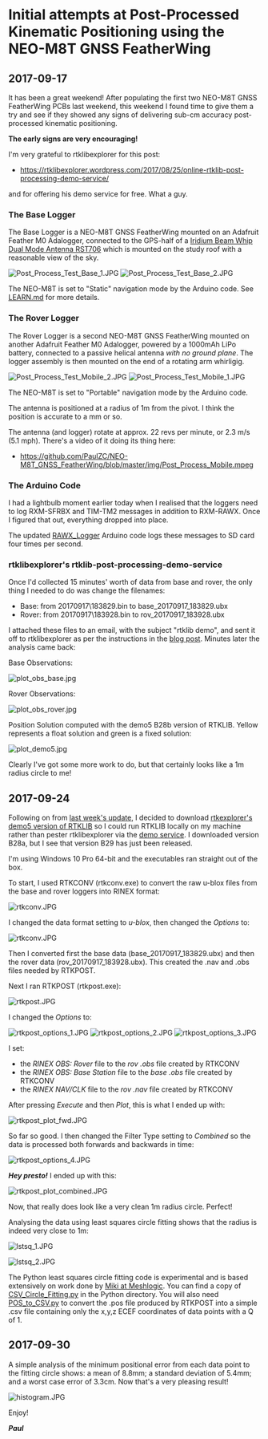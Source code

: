 # Initial attempts at Post-Processed Kinematic Positioning using the NEO-M8T GNSS FeatherWing

## 2017-09-17

It has been a great weekend! After populating the first two NEO-M8T GNSS FeatherWing PCBs last weekend,
this weekend I found time to give them a try and see if they showed any signs of delivering sub-cm accuracy post-processed kinematic positioning.

**The early signs are very encouraging!**

I'm very grateful to rtklibexplorer for this post:
- https://rtklibexplorer.wordpress.com/2017/08/25/online-rtklib-post-processing-demo-service/  

and for offering his demo service for free. What a guy.

### The Base Logger

The Base Logger is a NEO-M8T GNSS FeatherWing mounted on an Adafruit Feather M0 Adalogger, connected to the GPS-half of a
[Iridium Beam Whip Dual Mode Antenna RST706](https://www.beamcommunications.com/products/70-iridium-beam-whip-dual-mode-antenna)
which is mounted on the study roof with a reasonable view of the sky.

![Post_Process_Test_Base_1.JPG](https://github.com/PaulZC/NEO-M8T_GNSS_FeatherWing/blob/master/img/Post_Process_Test_Base_1.JPG)
![Post_Process_Test_Base_2.JPG](https://github.com/PaulZC/NEO-M8T_GNSS_FeatherWing/blob/master/img/Post_Process_Test_Base_2.JPG)

The NEO-M8T is set to "Static" navigation mode by the Arduino code. See [LEARN.md](https://github.com/PaulZC/NEO-M8T_GNSS_FeatherWing/blob/master/LEARN.md) for more details.

### The Rover Logger

The Rover Logger is a second NEO-M8T GNSS FeatherWing mounted on another Adafruit Feather M0 Adalogger, powered by a 1000mAh LiPo battery,
connected to a passive helical antenna _with no ground plane_. The logger assembly is then mounted on the end of a rotating arm whirligig.

![Post_Process_Test_Mobile_2.JPG](https://github.com/PaulZC/NEO-M8T_GNSS_FeatherWing/blob/master/img/Post_Process_Test_Mobile_2.JPG)
![Post_Process_Test_Mobile_1.JPG](https://github.com/PaulZC/NEO-M8T_GNSS_FeatherWing/blob/master/img/Post_Process_Test_Mobile_1.JPG)

The NEO-M8T is set to "Portable" navigation mode by the Arduino code.

The antenna is positioned at a radius of 1m from the pivot. I think the position is accurate to a mm or so.

The antenna (and logger) rotate at approx. 22 revs per minute, or 2.3 m/s (5.1 mph). There's a video of it doing its thing here:
- https://github.com/PaulZC/NEO-M8T_GNSS_FeatherWing/blob/master/img/Post_Process_Mobile.mpeg

### The Arduino Code

I had a lightbulb moment earlier today when I realised that the loggers need to log RXM-SFRBX and TIM-TM2 messages in addition to RXM-RAWX.
Once I figured that out, everything dropped into place.

The updated [RAWX_Logger](https://github.com/PaulZC/NEO-M8T_GNSS_FeatherWing/tree/master/Arduino/RAWX_Logger) Arduino code logs these messages to SD card four times per second.

### rtklibexplorer's rtklib-post-processing-demo-service

Once I'd collected 15 minutes' worth of data from base and rover, the only thing I needed to do was change the filenames:
- Base:  from 20170917\183829.bin to base_20170917_183829.ubx
- Rover: from 20170917\183928.bin to rov_20170917_183928.ubx

I attached these files to an email, with the subject "rtklib demo", and sent it off to rtklibexplorer as per the instructions in the [blog post](https://rtklibexplorer.wordpress.com/2017/08/25/online-rtklib-post-processing-demo-service/).
Minutes later the analysis came back:

Base Observations:

![plot_obs_base.jpg](https://github.com/PaulZC/NEO-M8T_GNSS_FeatherWing/blob/master/img/plot_obs_base.jpg)

Rover Observations:

![plot_obs_rover.jpg](https://github.com/PaulZC/NEO-M8T_GNSS_FeatherWing/blob/master/img/plot_obs_rover.jpg)

Position Solution computed with the demo5 B28b version of RTKLIB. Yellow represents a float solution and green is a fixed solution:

![plot_demo5.jpg](https://github.com/PaulZC/NEO-M8T_GNSS_FeatherWing/blob/master/img/plot_demo5.jpg)

Clearly I've got some more work to do, but that certainly looks like a 1m radius circle to me!

## 2017-09-24

Following on from [last week's update](https://github.com/PaulZC/NEO-M8T_GNSS_FeatherWing/blob/master/POST_PROCESS.md#2017-09-17),
I decided to download [rtkexplorer's demo5 version of RTKLIB](http://rtkexplorer.com/downloads/rtklib-code/) so I could run RTKLIB locally on my machine
rather than pester rtklibexplorer via the [demo service](https://rtklibexplorer.wordpress.com/2017/08/25/online-rtklib-post-processing-demo-service/).
I downloaded version B28a, but I see that version B29 has just been released.

I'm using Windows 10 Pro 64-bit and the executables ran straight out of the box.

To start, I used RTKCONV (rtkconv.exe) to convert the raw u-blox files from the base and rover loggers into RINEX format:

![rtkconv.JPG](https://github.com/PaulZC/NEO-M8T_GNSS_FeatherWing/blob/master/img/rtkconv.JPG)

I changed the data format setting to _u-blox_, then changed the _Options_ to:

![rtkconv.JPG](https://github.com/PaulZC/NEO-M8T_GNSS_FeatherWing/blob/master/img/rtkconv_options.JPG)

Then I converted first the base data (base_20170917_183829.ubx) and then the rover data (rov_20170917_183928.ubx).
This created the .nav and .obs files needed by RTKPOST.

Next I ran RTKPOST (rtkpost.exe):

![rtkpost.JPG](https://github.com/PaulZC/NEO-M8T_GNSS_FeatherWing/blob/master/img/rtkpost.JPG)

I changed the _Options_ to:

![rtkpost_options_1.JPG](https://github.com/PaulZC/NEO-M8T_GNSS_FeatherWing/blob/master/img/rtkpost_options_1.JPG)
![rtkpost_options_2.JPG](https://github.com/PaulZC/NEO-M8T_GNSS_FeatherWing/blob/master/img/rtkpost_options_2.JPG)
![rtkpost_options_3.JPG](https://github.com/PaulZC/NEO-M8T_GNSS_FeatherWing/blob/master/img/rtkpost_options_3.JPG)

I set:
- the _RINEX OBS: Rover_ file to the _rov .obs_ file created by RTKCONV
- the _RINEX OBS: Base Station_ file to the _base .obs_ file created by RTKCONV
- the _RINEX NAV/CLK_ file to the _rov .nav_ file created by RTKCONV

After pressing _Execute_ and then _Plot_, this is what I ended up with:

![rtkpost_plot_fwd.JPG](https://github.com/PaulZC/NEO-M8T_GNSS_FeatherWing/blob/master/img/rtkpost_plot_fwd.JPG)

So far so good. I then changed the Filter Type setting to _Combined_ so the data is processed both forwards and backwards in time:

![rtkpost_options_4.JPG](https://github.com/PaulZC/NEO-M8T_GNSS_FeatherWing/blob/master/img/rtkpost_options_4.JPG)

**_Hey presto!_** I ended up with this:

![rtkpost_plot_combined.JPG](https://github.com/PaulZC/NEO-M8T_GNSS_FeatherWing/blob/master/img/rtkpost_plot_combined.JPG)

Now, that really does look like a very clean 1m radius circle. Perfect!

Analysing the data using least squares circle fitting shows that the radius is indeed very close to 1m:

![lstsq_1.JPG](https://github.com/PaulZC/NEO-M8T_GNSS_FeatherWing/blob/master/img/lstsq_1.JPG)

![lstsq_2.JPG](https://github.com/PaulZC/NEO-M8T_GNSS_FeatherWing/blob/master/img/lstsq_2.JPG)

The Python least squares circle fitting code is experimental and is based extensively on work done by [Miki at Meshlogic](https://meshlogic.github.io/posts/jupyter/curve-fitting/fitting-a-circle-to-cluster-of-3d-points/).
You can find a copy of [CSV_Circle_Fitting.py](https://github.com/PaulZC/NEO-M8T_GNSS_FeatherWing/blob/master/Python/CSV_Circle_Fitting.py) in the Python directory.
You will also need [POS_to_CSV.py](https://github.com/PaulZC/NEO-M8T_GNSS_FeatherWing/blob/master/Python/POS_to_CSV.py) to convert the .pos file produced by RTKPOST into a simple .csv file containing only the x,y,z ECEF coordinates of data points with a Q of 1.

## 2017-09-30

A simple analysis of the minimum positional error from each data point to the fitting circle shows: a mean of 8.8mm; a standard deviation of 5.4mm; and a worst case error of 3.3cm. Now that's a very pleasing result!

![histogram.JPG](https://github.com/PaulZC/NEO-M8T_GNSS_FeatherWing/blob/master/img/histogram.JPG)

Enjoy!

**_Paul_**
